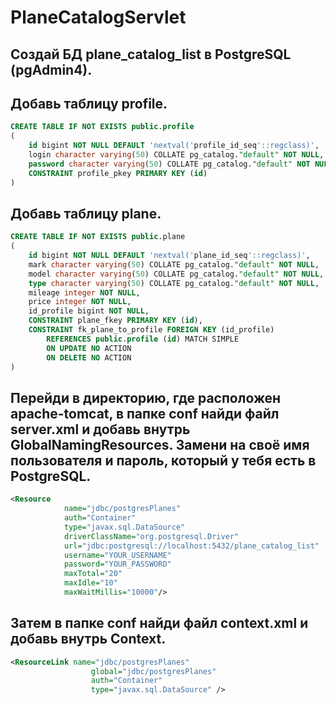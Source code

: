 # PlaneCatalogServlet

## Создай БД plane_catalog_list в PostgreSQL (pgAdmin4).

## Добавь таблицу profile.
```SQL
CREATE TABLE IF NOT EXISTS public.profile
(
    id bigint NOT NULL DEFAULT 'nextval('profile_id_seq'::regclass)',
    login character varying(50) COLLATE pg_catalog."default" NOT NULL,
    password character varying(50) COLLATE pg_catalog."default" NOT NULL,
    CONSTRAINT profile_pkey PRIMARY KEY (id)
)
```

## Добавь таблицу plane.
```SQL
CREATE TABLE IF NOT EXISTS public.plane
(
    id bigint NOT NULL DEFAULT 'nextval('plane_id_seq'::regclass)',
    mark character varying(50) COLLATE pg_catalog."default" NOT NULL,
    model character varying(50) COLLATE pg_catalog."default" NOT NULL,
    type character varying(50) COLLATE pg_catalog."default" NOT NULL,
    mileage integer NOT NULL,
    price integer NOT NULL,
    id_profile bigint NOT NULL,
    CONSTRAINT plane_fkey PRIMARY KEY (id),
    CONSTRAINT fk_plane_to_profile FOREIGN KEY (id_profile)
        REFERENCES public.profile (id) MATCH SIMPLE
        ON UPDATE NO ACTION
        ON DELETE NO ACTION
)
```

## Перейди в директорию, где расположен apache-tomcat, в папке conf найди файл server.xml и добавь внутрь GlobalNamingResources. Замени на своё имя пользователя и пароль, который у тебя есть в PostgreSQL. 
```xml
<Resource
            name="jdbc/postgresPlanes"
            auth="Container"
            type="javax.sql.DataSource"
            driverClassName="org.postgresql.Driver"
            url="jdbc:postgresql://localhost:5432/plane_catalog_list"
            username="YOUR_USERNAME"
            password="YOUR_PASSWORD"
            maxTotal="20"
            maxIdle="10"
            maxWaitMillis="10000"/>
```
## Затем в папке conf найди файл context.xml и добавь внутрь Context.
```xml
<ResourceLink name="jdbc/postgresPlanes"
                  global="jdbc/postgresPlanes"
                  auth="Container"
                  type="javax.sql.DataSource" />
```
